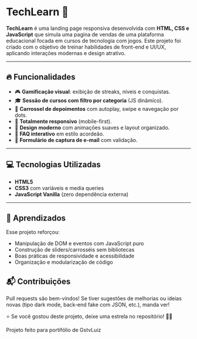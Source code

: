 # TechLearn 🚀

**TechLearn** é uma landing page responsiva desenvolvida com **HTML, CSS e JavaScript** que simula uma pagina de vendas de uma plataforma educacional focada em cursos de tecnologia com jogos. Este projeto foi criado com o objetivo de treinar habilidades de front-end e UI/UX, aplicando interações modernas e design atrativo.

---

## 🔥 Funcionalidades

- 🎮 **Gamificação visual**: exibição de streaks, níveis e conquistas.
- 🎓 **Sessão de cursos com filtro por categoria** (JS dinâmico).
- 💬 **Carrossel de depoimentos** com autoplay, swipe e navegação por dots.
- 📱 **Totalmente responsivo** (mobile-first).
- 🎨 **Design moderno** com animações suaves e layout organizado.
- 🧠 **FAQ interativo** em estilo acordeão.
- 📧 **Formulário de captura de e-mail** com validação.

---

## 💻 Tecnologias Utilizadas

- **HTML5** 
- **CSS3** com variáveis e media queries
- **JavaScript Vanilla** (zero dependência externa)

---

##  🧠 Aprendizados
Esse projeto reforçou:

- Manipulação de DOM e eventos com JavaScript puro
- Construção de sliders/carrosséis sem bibliotecas
- Boas práticas de responsividade e acessibilidade
- Organização e modularização de código

## 📬 Contribuições
Pull requests são bem-vindos! Se tiver sugestões de melhorias ou ideias novas (tipo dark mode, back-end fake com JSON, etc.), manda ver!

⭐ Se você gostou deste projeto, deixe uma estrela no repositório! 🚀🎨

Projeto feito para portifólio de GstvLuiz